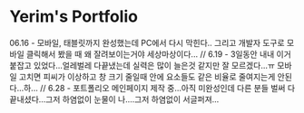# Yerim's Portfolio

06.16 - 모바일, 태블릿까지 완성했는데 PC에서 다시 막힌다.. 그리고 개발자 도구로 모바일 클릭해서 봤을 때 왜 잘려보이는거야 세상마상이다...
//
6.19 - 3일동안 내내 이거 붙잡고 있었다...얼레벌레 다끝냈는데
실력은 많이 늘은것 같지만 잘 모르겠다...ㅠ 모바일 고치면 피씨가 이상하고 창 크기 줄일때 안에 요소들도 같은 비율로 줄여지는게 안된다...하...
//
6.28 - 포트폴리오 메인페이지 제작 중...아직 미완성인데 다른 분들 벌써 다 끝내셨다...그저 하염없이 눈물이 나....그저 하염없이 서글퍼져...
